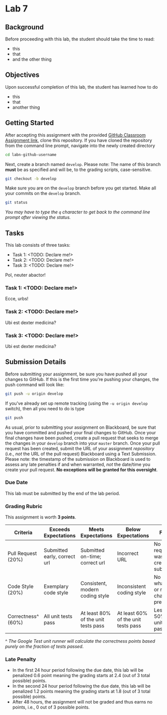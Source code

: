 # Lab 7



## Background

Before proceeding with this lab, the student should take the time to read:

* this
* that
* and the other thing

## Objectives

Upon successful completion of this lab, the student has learned how to do

* this
* that
* another thing

## Getting Started

After accepting this assignment with the provided [GitHub Classroom Assignment link](https://classroom.github.com/fill-me-in), clone this repository. If you have cloned the repository from the command line prompt, navigate into the newly created directory

```bash
cd labn-github-username
```

Next, create a branch named `develop`. Please note: The name of this branch **must** be as specified and will be, to the grading scripts, case-sensitive.

```bash
git checkout -b develop
```

Make sure you are on the `develop` branch before you get started. Make all your commits on the `develop` branch.

```bash
git status
```

_You may have to type the `q` character to get back to the command line prompt after viewing the status._

## Tasks

This lab consists of three tasks:

- Task 1: <TODO: Declare me!>
- Task 2: <TODO: Declare me!>
- Task 3: <TODO: Declare me!>

Pol, neuter abactor!

### Task 1: <TODO: Declare me!>

Ecce, urbs!

### Task 2: <TODO: Declare me!>

Ubi est dexter medicina?

### Task 3: <TODO: Declare me!>

Ubi est dexter medicina?

## Submission Details

Before submitting your assignment, be sure you have pushed all your changes to GitHub. If this is the first time you're pushing your changes, the push command will look like:

```bash
git push -u origin develop
```

If you've already set up remote tracking (using the `-u origin develop` switch), then all you need to do is type

```bash
git push
```

As usual, prior to submitting your assignment on Blackboard, be sure that you have committed and pushed your final changes to GitHub. Once your final changes have been pushed, create a pull request that seeks to merge the changes in your `develop` branch into your `master` branch. Once your pull request has been created, submit the URL of your assignment _repository_ (i.e., _not_ the URL of the pull request) Blackboard using a Text Submission. Please note: the timestamp of the submission on Blackboard is used to assess any late penalties if and when warranted, _not_ the date/time you create your pull request. **No exceptions will be granted for this oversight**.

### Due Date

This lab must be submitted by the end of the lab period.

### Grading Rubric

This assignment is worth **3 points**.

| Criteria           | Exceeds Expectations         | Meets Expectations                  | Below Expectations                  | Failure                                        |
|--------------------|------------------------------|-------------------------------------|-------------------------------------|------------------------------------------------|
| Pull Request (20%) | Submitted early, correct url | Submitted on-time; correct url      | Incorrect URL                       | No pull request was created or submitted       |
| Code Style (20%)   | Exemplary code style         | Consistent, modern coding style     | Inconsistent coding style           | No style whatsoever or no code changes present |
| Correctness^ (60%) | All unit tests pass          | At least 80% of the unit tests pass | At least 60% of the unit tests pass | Less than 50% of the unit tests pass           |


^ _The Google Test unit runner will calculate the correctness points based purely on the fraction of tests passed_.

### Late Penalty

* In the first 24 hour period following the due date, this lab will be penalized 0.6 point meaning the grading starts at 2.4 (out of 3 total possible) points.
* In the second 24 hour period following the due date, this lab will be penalized 1.2 points meaning the grading starts at 1.8 (out of 3 total possible) points.
* After 48 hours, the assignment will not be graded and thus earns no points, i.e., 0 out of 3 possible points.
